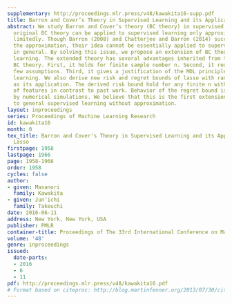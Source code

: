 ```yaml
---
supplementary: http://proceedings.mlr.press/v48/kawakita16-supp.pdf
title: Barron and Cover’s Theory in Supervised Learning and its Application to Lasso
abstract: We study Barron and Cover’s theory (BC theory) in supervised learning. The
  original BC theory can be applied to supervised learning only approximately and
  limitedly. Though Barron (2008) and Chatterjee and Barron (2014) succeeded in removing
  the approximation, their idea cannot be essentially applied to supervised learning
  in general. By solving this issue, we propose an extension of BC theory to supervised
  learning. The extended theory has several advantages inherited from the original
  BC theory. First, it holds for finite sample number n. Second, it requires remarkably
  few assumptions. Third, it gives a justification of the MDL principle in supervised
  learning. We also derive new risk and regret bounds of lasso with random design
  as its application. The derived risk bound hold for any finite n without boundedness
  of features in contrast to past work. Behavior of the regret bound is investigated
  by numerical simulations. We believe that this is the first extension of BC theory
  to general supervised learning without approximation.
layout: inproceedings
series: Proceedings of Machine Learning Research
id: kawakita16
month: 0
tex_title: Barron and Cover's Theory in Supervised Learning and its Application to
  Lasso
firstpage: 1958
lastpage: 1966
page: 1958-1966
order: 1958
cycles: false
author:
- given: Masanori
  family: Kawakita
- given: Jun’ichi
  family: Takeuchi
date: 2016-06-11
address: New York, New York, USA
publisher: PMLR
container-title: Proceedings of The 33rd International Conference on Machine Learning
volume: '48'
genre: inproceedings
issued:
  date-parts:
  - 2016
  - 6
  - 11
pdf: http://proceedings.mlr.press/v48/kawakita16.pdf
# Format based on citeproc: http://blog.martinfenner.org/2013/07/30/citeproc-yaml-for-bibliographies/
---
```

